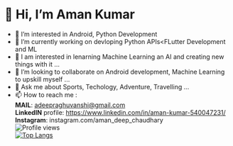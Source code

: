 # 👋 Hi, I’m Aman Kumar
- 👀 I’m interested in Android, Python Development
- 🔭 I’m currently working on devloping Python APIs<FLutter Development and ML
- 🦝 I am interested in lenarning Machine Learning an AI and creating new things with it ...
- 👯 I’m looking to collaborate on Android development, Machine Learning to upskill myself ...
- 💬 Ask me about Sports, Techology, Adventure, Travelling ...
- 📫 How to reach me :<br>
__MAIL__: adeepraghuvanshi@gmail.com<br>
__LinkedIN__ profile: https://www.linkedin.com/in/aman-kumar-540047231/<br>
__Instagram__: instagram.com/aman_deep_chaudhary<br>
![Profile views](https://gpvc.arturio.dev/amandeep7i) <br> 
[![Top Langs](https://github-readme-stats.vercel.app/api/top-langs/?username=amandeep7i&langs_count=8)](https://github.com/anuraghazra/github-readme-stats)

